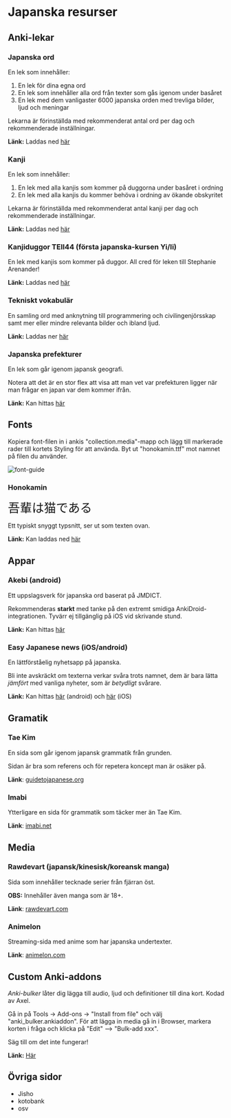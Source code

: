 # Japanska resurser

## Anki-lekar 

### Japanska ord 

En lek som innehåller:

1. En lek för dina egna ord
2. En lek som innehåller alla ord från texter som gås igenom under basåret
3. En lek med dem vanligaster 6000 japanska orden med trevliga bilder, ljud och meningar

Lekarna är förinställda med rekommenderat antal ord per dag och rekommenderade inställningar. 

**Länk:** Laddas ned [här](https://eastasian.studorg.liu.se/wp-content/uploads/2021/08/tango.apkg)

### Kanji

En lek som innehåller:

1. En lek med alla kanjis som kommer på duggorna under basåret i ordning 
2. En lek med alla kanjis du kommer behöva i ordning av ökande obskyritet

Lekarna är förinställda med rekommenderat antal kanji per dag och rekommenderade inställningar. 

**Länk:** Laddas ned [här](https://eastasian.studorg.liu.se/wp-content/uploads/2021/08/kanji.apkg) 

### Kanjiduggor TEII44 (första japanska-kursen Yi/Ii)

En lek med kanjis som kommer på duggor. All cred för leken till Stephanie Arenander!

**Länk:** Laddas ned [här](https://eastasian.studorg.liu.se/wp-content/uploads/2020/09/Duggor%20TEII43.apkg)

### Tekniskt vokabulär

En samling ord med anknytning till programmering och civilingenjörsskap samt mer eller mindre relevanta bilder och ibland ljud.

**Länk:** Laddas ner [här](https://eastasian.studorg.liu.se/wp-content/uploads/2020/09/Tech.apkg)

### Japanska prefekturer

En lek som går igenom japansk geografi.

Notera att det är en stor flex att visa att man vet var prefekturen ligger när man frågar en japan var dem kommer ifrån.

**Länk:** Kan hittas [här](https://ankiweb.net/shared/info/2639768625) 

## Fonts

Kopiera font-filen in i ankis "collection.media"-mapp och lägg till markerade rader till kortets Styling för att använda. Byt ut "honokamin.ttf" mot namnet på filen du använder.

![font-guide](images/font-screen.png)

### Honokamin

<span style="font-family:honoka; font-size:2em;">吾輩は猫である</span>

Ett typiskt snyggt typsnitt, ser ut som texten ovan. 


**Länk:** Kan laddas ned [här](https://eastasian.studorg.liu.se/wp-content/uploads/2021/08/honokamin.ttf)

## Appar

### Akebi (android)

Ett uppslagsverk för japanska ord baserat på JMDICT.

Rekommenderas **starkt** med tanke på den extremt smidiga AnkiDroid-integrationen. Tyvärr ej tillgänglig på iOS vid skrivande stund.

**Länk:** Kan hittas [här](https://play.google.com/store/apps/details?id=com.craxic.akebifree&hl=en_US)

### Easy Japanese news (iOS/android)

En lättförståelig nyhetsapp på japanska.

Bli inte avskräckt om texterna verkar svåra trots namnet, dem är bara lätta *jämfört* med vanliga nyheter, som är *betydligt* svårare.

**Länk:** Kan hittas [här](https://play.google.com/store/apps/details?id=com.aovill.language.e2l.ejn&hl=en_US) (android) och [här](https://apps.apple.com/us/app/easy-japanese-news-%E7%B0%A1%E5%8D%98%E3%81%AA%E6%97%A5%E6%9C%AC%E3%81%AE%E3%83%8B%E3%83%A5%E3%83%BC%E3%82%B9/id1107177166) (iOS)

## Gramatik

### Tae Kim

En sida som går igenom japansk grammatik från grunden.

Sidan är bra som referens och för repetera koncept man är osäker på.

**Länk**: [guidetojapanese.org](http://www.guidetojapanese.org/learn/)

### Imabi

Ytterligare en sida för grammatik som täcker mer än Tae Kim.

**Länk**: [imabi.net](https://www.imabi.net/tableofcontents.htm)

## Media

### Rawdevart (japansk/kinesisk/koreansk manga)

Sida som innehåller tecknade serier från fjärran öst.

**OBS:** Innehåller även manga som är 18+.

**Länk**: [rawdevart.com](https://rawdevart.com/)

### Animelon 

Streaming-sida med anime som har japanska undertexter.

**Länk**: [animelon.com](https://animelon.com)

## Custom Anki-addons

*Anki-bulker* låter dig lägga till audio, ljud och definitioner till dina kort. Kodad av Axel.

Gå in på Tools -> Add-ons -> "Install from file" och välj "anki_bulker.ankiaddon". För att lägga in media gå in i Browser, markera korten i fråga och klicka på "Edit" --> "Bulk-add xxx".

Säg till om det inte fungerar!

**Länk:** [Här](https://eastasian.studorg.liu.se/wp-content/uploads/2020/09/anki_bulker.ankiaddon)

## Övriga sidor

* Jisho
* kotobank
* osv
